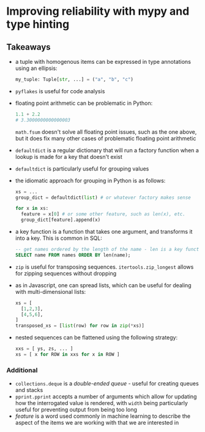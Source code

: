 # Improving reliability with mypy and type hinting

## Takeaways

- a tuple with homogenous items can be expressed in type annotations using an
  ellipsis:
  ```python
  my_tuple: Tuple[str, ...] = ("a", "b", "c")
  ```
- `pyflakes` is useful for code analysis
- floating point arithmetic can be problematic in Python:
  ```python
  1.1 + 2.2
  # 3.3000000000000003
  ```
  `math.fsum` doesn't solve all floating point issues, such as the one above,
  but it does fix many other cases of problematic floating point arithmetic
- `defaultdict` is a regular dictionary that will run a factory function when a
  lookup is made for a key that doesn't exist
- `defaultdict` is particularly useful for grouping values
- the idiomatic approach for grouping in Python is as follows:

  ```python
  xs = ...
  group_dict = defaultdict(list) # or whatever factory makes sense

  for x in xs:
    feature = x[0] # or some other feature, such as len(x), etc.
    group_dict[feature].append(x)
  ```

- a key function is a function that takes one argument, and transforms it into a
  key. This is common in SQL:
  ```sql
  -- get names ordered by the length of the name - len is a key function
  SELECT name FROM names ORDER BY len(name);
  ```
- `zip` is useful for transposing sequences. `itertools.zip_longest` allows for
  zipping sequences without dropping
- as in Javascript, one can spread lists, which can be useful for dealing with
  multi-dimensional lists:
  ```python
  xs = [
    [1,2,3],
    [4,5,6],
  ]
  transposed_xs = [list(row) for row in zip(*xs)]
  ```
- nested sequences can be flattened using the following strategy:
  ```python
  xxs = [ ys, zs, ... ]
  xs = [ x for ROW in xxs for x in ROW ]
  ```

### Additional

- `collections.deque` is a _double-ended queue_ - useful for creating queues and
  stacks
- `pprint.pprint` accepts a number of arguments which allow for updating how the
  interrogated value is rendered, with `width` being particularly useful for
  preventing output from being too long
- _feature_ is a word used commonly in machine learning to describe the aspect
  of the items we are working with that we are interested in
